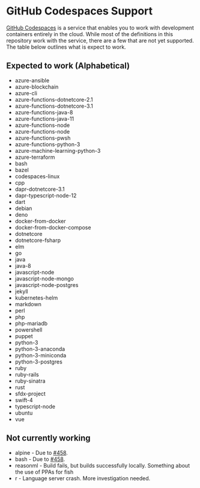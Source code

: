 # GitHub Codespaces Support

[GitHub Codespaces](https://github.com/features/codespaces) is a service that enables you to work with development containers entirely in the cloud. While most of the definitions in this repository work with the service, there are a few that are not yet supported. The table below outlines what is expect to work.

## Expected to work (Alphabetical)

* azure-ansible
* azure-blockchain
* azure-cli
* azure-functions-dotnetcore-2.1
* azure-functions-dotnetcore-3.1
* azure-functions-java-8
* azure-functions-java-11
* azure-functions-node
* azure-functions-node
* azure-functions-pwsh
* azure-functions-python-3
* azure-machine-learning-python-3
* azure-terraform
* bash
* bazel
* codespaces-linux
* cpp
* dapr-dotnetcore-3.1
* dapr-typescript-node-12
* dart
* debian
* deno
* docker-from-docker
* docker-from-docker-compose
* dotnetcore
* dotnetcore-fsharp
* elm
* go
* java
* java-8
* javascript-node
* javascript-node-mongo
* javascript-node-postgres
* jekyll
* kubernetes-helm
* markdown
* perl
* php
* php-mariadb
* powershell
* puppet
* python-3
* python-3-anaconda
* python-3-miniconda
* python-3-postgres
* ruby
* ruby-rails
* ruby-sinatra
* rust
* sfdx-project
* swift-4
* typescript-node
* ubuntu
* vue

## Not currently working

* alpine - Due to [#458](https://github.com/MicrosoftDocs/vsonline/issues/458).
* bash - Due to [#458](https://github.com/MicrosoftDocs/vsonline/issues/458).
* reasonml - Build fails, but builds successfully locally. Something about the use of PPAs for fish
* r - Language server crash. More investigation needed.

